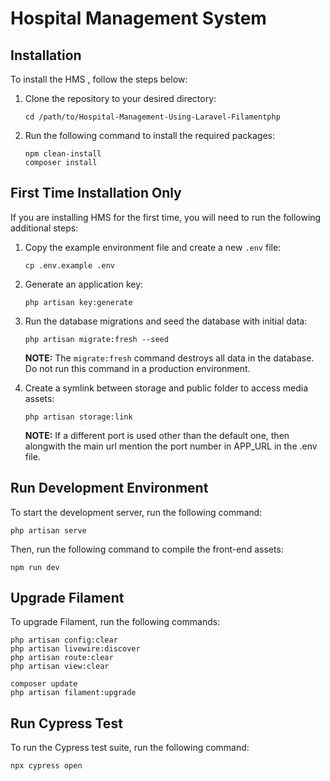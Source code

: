 # Hospital Management System


## Installation

To install the HMS , follow the steps below:

1. Clone the repository to your desired directory:

    ```
    cd /path/to/Hospital-Management-Using-Laravel-Filamentphp
    ```

2. Run the following command to install the required packages:

    ```
    npm clean-install
    composer install
    ```

## First Time Installation Only

If you are installing HMS  for the first time, you will need to run the following additional steps:

1. Copy the example environment file and create a new `.env` file:

    ```
    cp .env.example .env
    ```

2. Generate an application key:

    ```
    php artisan key:generate
    ```

3. Run the database migrations and seed the database with initial data:

    ```
    php artisan migrate:fresh --seed
    ```

    **NOTE:** The `migrate:fresh` command destroys all data in the database. Do not run this command in a production environment.

4. Create a symlink between storage and public folder to access media assets:

    ```
    php artisan storage:link
    ```
    **NOTE:** If a different port is used other than the default one, then alongwith the main url mention the port number in APP_URL in the .env file.


## Run Development Environment

To start the development server, run the following command:

```
php artisan serve
```

Then, run the following command to compile the front-end assets:

```
npm run dev
```

## Upgrade Filament

To upgrade Filament, run the following commands:

```
php artisan config:clear
php artisan livewire:discover
php artisan route:clear
php artisan view:clear
```

```
composer update
php artisan filament:upgrade
```

## Run Cypress Test

To run the Cypress test suite, run the following command:

```
npx cypress open
```

